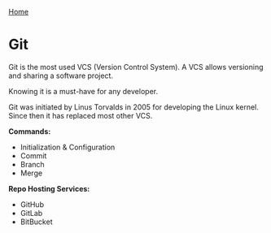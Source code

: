 [Home](../../README.md)

# Git

Git is the most used VCS (Version Control System). A VCS allows versioning and sharing a software project.

Knowing it is a must-have for any developer.

Git was initiated by Linus Torvalds in 2005 for developing the Linux kernel. Since then it has replaced most other VCS. 

<!-- TODO: guidelines (eg commit message max 50ch) -->
**Commands:**
- Initialization & Configuration
- Commit
- Branch
- Merge

**Repo Hosting Services:**
- GitHub
- GitLab
- BitBucket
